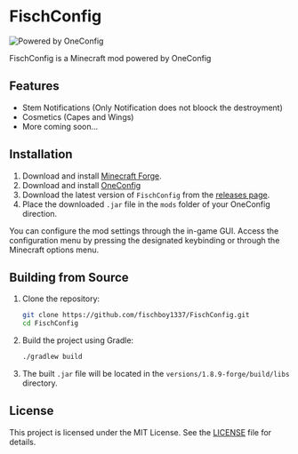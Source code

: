 # FischConfig

![Powered by OneConfig](https://polyfrost.org/media/branding/badges/badge_1.svg)

FischConfig is a Minecraft mod powered  by OneConfig

## Features

- Stem Notifications (Only Notification does not bloock the destroyment)
- Cosmetics (Capes and Wings)
- More coming soon...

## Installation

1. Download and install [Minecraft Forge](https://files.minecraftforge.net/).
2. Download and install [OneConfig](https://github.com/Polyfrost/OneConfig)
3. Download the latest version of `FischConfig` from the [releases page](https://github.com/fischboy1337/FischConfig/releases).
4. Place the downloaded `.jar` file in the `mods` folder of your OneConfig direction.

You can configure the mod settings through the in-game GUI. Access the configuration menu by pressing the designated keybinding or through the Minecraft options menu.

## Building from Source

1. Clone the repository:
    ```sh
    git clone https://github.com/fischboy1337/FischConfig.git
    cd FischConfig
    ```
2. Build the project using Gradle:
    ```sh
    ./gradlew build
    ```
3. The built `.jar` file will be located in the `versions/1.8.9-forge/build/libs` directory.

## License

This project is licensed under the MIT License. See the [LICENSE](LICENSE) file for details.